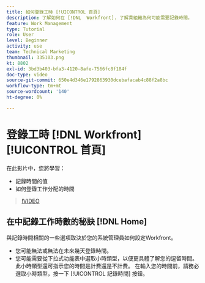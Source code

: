 ```yaml
---
title: 如何登錄工時 [!UICONTROL 首頁]
description: 了解如何在 [!DNL  Workfront]. 了解貴組織為何可能需要記錄時間。
feature: Work Management
type: Tutorial
role: User
level: Beginner
activity: use
team: Technical Marketing
thumbnail: 335103.png
kt: 8802
exl-id: 3bd3b403-bfa3-4120-8afe-7566fc8f184f
doc-type: video
source-git-commit: 650e4d346e1792863930dcebafacab4c88f2a8bc
workflow-type: tm+mt
source-wordcount: '140'
ht-degree: 0%

---
```


# 登錄工時 [!DNL Workfront] [!UICONTROL 首頁]

在此影片中，您將學習：

* 記錄時間的值
* 如何登錄工作分配的時間

>[!VIDEO](https://video.tv.adobe.com/v/335103/?quality=12&learn=on)

## 在中記錄工作時數的秘訣 [!DNL Home]

與記錄時間相關的一些選項取決於您的系統管理員如何設定Workfront。

* 您可能無法或無法在未來幾天登錄時間。
* 您可能需要從下拉式功能表中選取小時類型，以便更具體了解您的逗留時間。 此小時類型還可指示您的時間是計費還是不計費。 在輸入您的時間前，請務必選取小時類型，按一下 [!UICONTROL 記錄時間] 按鈕。

<!---
learn more URLs
--->
